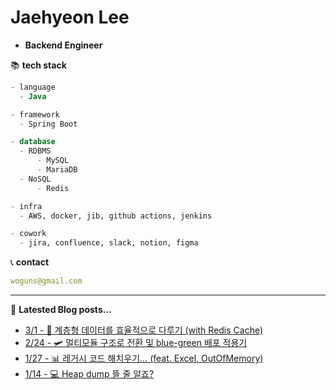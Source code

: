 

# Jaehyeon Lee
- **Backend Engineer**

📚 **tech stack**
```sql
- language
  - Java

- framework
  - Spring Boot

- database
  - RDBMS
      - MySQL
      - MariaDB
  - NoSQL
      - Redis

- infra
  - AWS, docker, jib, github actions, jenkins

- cowork
  - jira, confluence, slack, notion, figma
```

📞  **contact**
```yml
woguns@gmail.com
```

---
📝 **Latested Blog posts...**

 - [3/1 - 🌲 계층형 데이터를 효율적으로 다루기 (with Redis Cache)](https://versatile0010.github.io/cache/redis-cache/)
 - [2/24 - 🛩️ 멀티모듈 구조로 전환 및 blue-green 배포 적용기](https://versatile0010.github.io/architecture/daepiro-multimodule-bluegreen/)
 - [1/27 - 📊 레거시 코드 해치우기… (feat. Excel, OutOfMemory)](https://versatile0010.github.io/oop/excel/)
 - [1/14 - 💻 Heap dump 뜰 줄 알죠?](https://versatile0010.github.io/jvm/heap-dump/)
